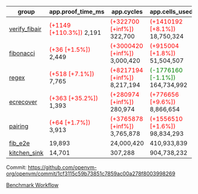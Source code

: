 | group | app.proof_time_ms | app.cycles | app.cells_used | leaf.proof_time_ms | leaf.cycles | leaf.cells_used |
| -- | -- | -- | -- | -- | -- | -- |
| [verify_fibair](https://github.com/openvm-org/openvm/blob/benchmark-results/benchmarks-pr/1567/verify_fibair-1cf3115c59b73851c7859ac00a278f8003998269.md) |<span style='color: red'>(+1149 [+110.3%])</span> 2,191 | <span style='color: red'>(+322700 [+inf%])</span> 322,700 | <span style='color: red'>(+1410192 [+8.1%])</span> 18,750,324 |- | - | - |
| [fibonacci](https://github.com/openvm-org/openvm/blob/benchmark-results/benchmarks-pr/1567/fibonacci-1cf3115c59b73851c7859ac00a278f8003998269.md) |<span style='color: red'>(+36 [+1.5%])</span> 2,449 | <span style='color: red'>(+3000420 [+inf%])</span> 3,000,420 | <span style='color: red'>(+915004 [+1.8%])</span> 51,504,507 |<span style='color: red'>(+962 [+31.0%])</span> 4,070 | <span style='color: red'>(+1248050 [+inf%])</span> 1,248,050 | <span style='color: red'>(+1052014 [+1.5%])</span> 70,886,692 |
| [regex](https://github.com/openvm-org/openvm/blob/benchmark-results/benchmarks-pr/1567/regex-1cf3115c59b73851c7859ac00a278f8003998269.md) |<span style='color: red'>(+518 [+7.1%])</span> 7,765 | <span style='color: red'>(+8217194 [+inf%])</span> 8,217,194 | <span style='color: green'>(-1776160 [-1.1%])</span> 164,734,992 |<span style='color: green'>(-1103 [-8.8%])</span> 11,462 | <span style='color: red'>(+3326701 [+inf%])</span> 3,326,701 | <span style='color: green'>(-59115808 [-19.5%])</span> 244,540,218 |
| [ecrecover](https://github.com/openvm-org/openvm/blob/benchmark-results/benchmarks-pr/1567/ecrecover-1cf3115c59b73851c7859ac00a278f8003998269.md) |<span style='color: red'>(+363 [+35.2%])</span> 1,393 | <span style='color: red'>(+280974 [+inf%])</span> 280,974 | <span style='color: red'>(+776656 [+9.6%])</span> 8,866,654 |<span style='color: red'>(+348 [+3.3%])</span> 10,852 | <span style='color: red'>(+2934898 [+inf%])</span> 2,934,898 | <span style='color: red'>(+2132162 [+0.9%])</span> 247,226,514 |
| [pairing](https://github.com/openvm-org/openvm/blob/benchmark-results/benchmarks-pr/1567/pairing-1cf3115c59b73851c7859ac00a278f8003998269.md) |<span style='color: red'>(+64 [+1.7%])</span> 3,913 | <span style='color: red'>(+3765878 [+inf%])</span> 3,765,878 | <span style='color: red'>(+1556510 [+1.6%])</span> 98,834,293 |<span style='color: green'>(-2216 [-28.8%])</span> 5,480 | <span style='color: red'>(+2010304 [+inf%])</span> 2,010,304 | <span style='color: green'>(-57515339 [-28.0%])</span> 148,009,995 |
| [fib_e2e](https://github.com/openvm-org/openvm/blob/benchmark-results/benchmarks-pr/1567/fib_e2e-1cf3115c59b73851c7859ac00a278f8003998269.md) | 19,893 |  24,000,420 |  410,933,839 | 23,943 |  7,462,368 |  441,086,419 |
| [kitchen_sink](https://github.com/openvm-org/openvm/blob/benchmark-results/benchmarks-pr/1567/kitchen_sink-1cf3115c59b73851c7859ac00a278f8003998269.md) | 14,701 |  307,288 |  904,738,232 | 22,380 |  7,903,989 |  769,363,214 |


Commit: https://github.com/openvm-org/openvm/commit/1cf3115c59b73851c7859ac00a278f8003998269

[Benchmark Workflow](https://github.com/openvm-org/openvm/actions/runs/16894760217)
